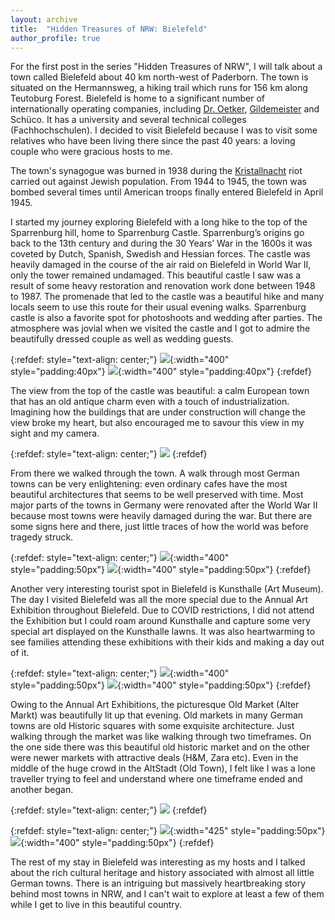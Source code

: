 ```yaml
---
layout: archive
title:  "Hidden Treasures of NRW: Bielefeld"
author_profile: true
---
```

For the first post in the series "Hidden Treasures of NRW", I will talk about a town called Bielefeld about 40 km north-west of Paderborn. The town is situated on the Hermannsweg, a hiking trail which runs for 156 km along Teutoburg Forest. Bielefeld is home to a significant number of internationally operating companies, including [Dr. Oetker](https://en.wikipedia.org/wiki/Dr._Oetker), [Gildemeister](https://en.wikipedia.org/wiki/DMG_Mori_Aktiengesellschaft) and Schüco. It has a university and several technical colleges (Fachhochschulen). I decided to visit Bielefeld because I was to visit some relatives who have been living there since the past 40 years: a loving couple who were gracious hosts to me.

The town's synagogue was burned in 1938 during the [Kristallnacht](https://en.wikipedia.org/wiki/Kristallnacht) riot carried out against Jewish population. From 1944 to 1945, the town was bombed several times until American troops finally entered Bielefeld in April 1945. 

I started my journey exploring Bielefeld with a long hike to the top of the Sparrenburg hill, home to Sparrenburg Castle. Sparrenburg’s origins go back to the 13th century and during the 30 Years’ War in the 1600s it was coveted by Dutch, Spanish, Swedish and Hessian forces. The castle was heavily damaged in the course of the air raid on Bielefeld in World War II, only the tower remained undamaged. This beautiful castle I saw was a result of some heavy restoration and renovation work done between 1948 to 1987. The promenade that led to the castle was a beautiful hike and many locals seem to use this route for their usual evening walks. Sparrenburg castle is also a favorite spot for photoshoots and wedding after parties. The atmosphere was jovial when we visited the castle and I got to admire the beautifully dressed couple as well as wedding guests. 

{:refdef: style="text-align: center;"}
![](/images/Bielefeld2.jpg){:width="400" style="padding:40px"} 
![](/images/Bielefeld3.jpg){:width="400" style="padding:40px"} 
{:refdef}

The view from the top of the castle was beautiful: a calm European town that has an old antique charm even with a touch of industrialization. Imagining how the buildings that are under construction will change the view broke my heart, but also encouraged me to savour this view in my sight and my camera.

{:refdef: style="text-align: center;"}
![](/images/Bielefeld9.jpg)
{:refdef}

From there we walked through the town. A walk through most German towns can be very enlightening: even ordinary cafes have the most beautiful architectures that seems to be well preserved with time. Most major parts of the towns in Germany were renovated after the World War II because most towns were heavily damaged during the war. But there are some signs here and there, just little traces of how the world was before tragedy struck.

{:refdef: style="text-align: center;"}
![](/images/Bielefeld4.jpg){:width="400" style="padding:50px"} 
![](/images/Bielefeld5.jpg){:width="400" style="padding:50px"} 
{:refdef}

Another very interesting tourist spot in Bielefeld is Kunsthalle (Art Museum). The day I visited Bielefeld was all the more special due to the Annual Art Exhibition throughout Bielefeld. Due to COVID restrictions, I did not attend the Exhibition but I could roam around Kunsthalle and capture some very special art displayed on the Kunsthalle lawns. It was also heartwarming to see families attending these exhibitions with their kids and making a day out of it.

{:refdef: style="text-align: center;"}
![](/images/Bielefeld10.jpg){:width="400" style="padding:50px"} 
![](/images/Bielefeld11.jpg){:width="400" style="padding:50px"} 
{:refdef}

Owing to the Annual Art Exhibitions, the picturesque Old Market (Alter Markt) was beautifully lit up that evening. Old markets in many German towns are old Historic squares with some exquisite architecture. Just walking through the market was like walking through two timeframes. On the one side there was this beautiful old historic market and on the other were newer markets with attractive deals (H&M, Zara etc). Even in the middle of the huge crowd in the AltStadt (Old Town), I felt like I was a lone traveller trying to feel and understand where one timeframe ended and another began.

{:refdef: style="text-align: center;"}
![](/images/Bielefeld8.jpg)
{:refdef}

{:refdef: style="text-align: center;"}
![](/images/Bielefeld6.jpg){:width="425" style="padding:50px"} 
![](/images/Bielefeld7.jpg){:width="400" style="padding:50px"} 
{:refdef}

The rest of my stay in Bielefeld was interesting as my hosts and I talked about the rich cultural heritage and history associated with almost all little German towns. There is an intriguing but massively heartbreaking story behind most towns in NRW, and I can't wait to explore at least a few of them while I get to live in this beautiful country.